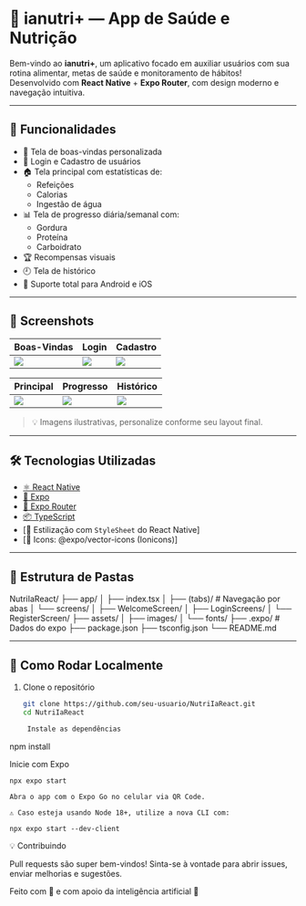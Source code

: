 # 🥗 ianutri+ — App de Saúde e Nutrição

Bem-vindo ao **ianutri+**, um aplicativo focado em auxiliar usuários com sua rotina alimentar, metas de saúde e monitoramento de hábitos!  
Desenvolvido com **React Native** + **Expo Router**, com design moderno e navegação intuitiva.  

---

## 🚀 Funcionalidades

- 👋 Tela de boas-vindas personalizada  
- 🔐 Login e Cadastro de usuários  
- 🏠 Tela principal com estatísticas de:
  - Refeições
  - Calorias
  - Ingestão de água
- 📊 Tela de progresso diária/semanal com:
  - Gordura
  - Proteína
  - Carboidrato
- 🏆 Recompensas visuais  
- 🕘 Tela de histórico  
- 📱 Suporte total para Android e iOS

---

## 📸 Screenshots

| Boas-Vindas | Login | Cadastro |
|------------|-------|----------|
| ![](./assets/screens/welcome.png) | ![](./assets/screens/login.png) | ![](./assets/screens/register.png) |

| Principal | Progresso | Histórico |
|----------|-----------|-----------|
| ![](./assets/screens/home.png) | ![](./assets/screens/progress.png) | ![](./assets/screens/history.png) |

> 💡 Imagens ilustrativas, personalize conforme seu layout final.

---

## 🛠️ Tecnologias Utilizadas

- [⚛️ React Native](https://reactnative.dev/)
- [🚀 Expo](https://expo.dev/)
- [🧭 Expo Router](https://expo.github.io/router/)
- [📦 TypeScript](https://www.typescriptlang.org/)
- [🎨 Estilização com `StyleSheet` do React Native]
- [📱 Icons: @expo/vector-icons (Ionicons)]

---

## 📁 Estrutura de Pastas
NutriIaReact/
├── app/
│ ├── index.tsx
│ ├── (tabs)/ # Navegação por abas
│ └── screens/
│ ├── WelcomeScreen/
│ ├── LoginScreens/
│ └── RegisterScreen/
├── assets/
│ ├── images/
│ └── fonts/
├── .expo/ # Dados do expo
├── package.json
├── tsconfig.json
└── README.md


---

## 🧪 Como Rodar Localmente

1. Clone o repositório
   ```bash
   git clone https://github.com/seu-usuario/NutriIaReact.git
   cd NutriIaReact

    Instale as dependências

npm install

Inicie com Expo

    npx expo start

    Abra o app com o Expo Go no celular via QR Code.

    ⚠️ Caso esteja usando Node 18+, utilize a nova CLI com:

    npx expo start --dev-client

💡 Contribuindo

Pull requests são super bem-vindos! Sinta-se à vontade para abrir issues, enviar melhorias e sugestões.

Feito com 💚  e com apoio da inteligência artificial 🤖
